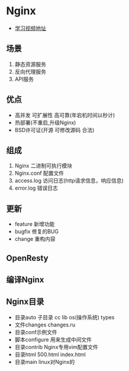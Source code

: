 # Nginx

* [学习视频地址](https://time.geekbang.org/course/detail/138-65063)

## 场景

1. 静态资源服务
2. 反向代理服务
3. API服务

## 优点

* 高并发 可扩展性 高可靠(年宕机时间以秒计)  
* 热部署(不重启,升级Nginx)  
* BSD许可证(开源 可修改源码 合法)

## 组成  

1. Nginx 二进制可执行模块
2. Nginx.conf 配置文件
3. access.log 访问日志(http请求信息，响应信息)
4. error.log 错误日志

## 更新

* feature 新增功能
* bugfix 修复的BUG
* change 重构内容

## OpenResty

## 编译Nginx

## Nginx目录

* 目录auto 子目录 cc lib os(操作系统) types
* 文件changes changes.ru
* 目录conf示例文件
* 脚本configure 用来生成中间文件
* 目录contrib Nginx专用vim配置文件
* 目录html 500.html index.html
* 目录main linux对Nginx的
